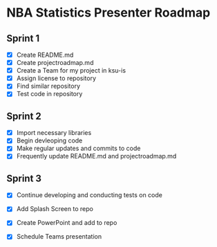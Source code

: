 # NBA Statistics Presenter Roadmap
## Sprint 1
- [x] Create README.md
- [x] Create projectroadmap.md
- [x] Create a Team for my project in ksu-is 
- [x] Assign license to repository 
- [x] Find similar repository 
- [x] Test code in repository
## Sprint 2 
- [x] Import necessary libraries
- [x] Begin devleoping code
- [x] Make regular updates and commits to code
- [x] Frequently update README.md and projectroadmap.md
## Sprint 3
- [x] Continue developing and conducting tests on code
- [x] Add Splash Screen to repo
- [x] Create PowerPoint and add to repo
- [x] Schedule Teams presentation

        
